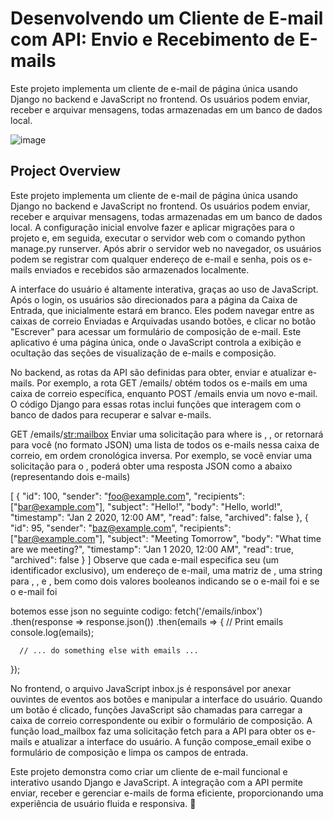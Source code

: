 # Desenvolvendo um Cliente de E-mail com API: Envio e Recebimento de E-mails


Este projeto implementa um cliente de e-mail de página única usando Django no backend e JavaScript no frontend. Os usuários podem enviar, receber e arquivar mensagens, todas armazenadas em um banco de dados local.

![image](https://github.com/user-attachments/assets/d48767a4-34af-4691-a47f-08742d8976d7)

## Project Overview

Este projeto implementa um cliente de e-mail de página única usando Django no backend e JavaScript no frontend. Os usuários podem enviar, receber e arquivar mensagens, todas armazenadas em um banco de dados local. A configuração inicial envolve fazer e aplicar migrações para o projeto e, em seguida, executar o servidor web com o comando python manage.py runserver. Após abrir o servidor web no navegador, os usuários podem se registrar com qualquer endereço de e-mail e senha, pois os e-mails enviados e recebidos são armazenados localmente.



A interface do usuário é altamente interativa, graças ao uso de JavaScript. Após o login, os usuários são direcionados para a página da Caixa de Entrada, que inicialmente estará em branco. Eles podem navegar entre as caixas de correio Enviadas e Arquivadas usando botões, e clicar no botão "Escrever" para acessar um formulário de composição de e-mail. Este aplicativo é uma página única, onde o JavaScript controla a exibição e ocultação das seções de visualização de e-mails e composição.

No backend, as rotas da API são definidas para obter, enviar e atualizar e-mails. Por exemplo, a rota GET /emails/<mailbox> obtém todos os e-mails em uma caixa de correio específica, enquanto POST /emails envia um novo e-mail. O código Django para essas rotas inclui funções que interagem com o banco de dados para recuperar e salvar e-mails.

GET /emails/<str:mailbox>
Enviar uma solicitação para where is , , or retornará para você (no formato JSON) uma lista de todos os e-mails nessa caixa de correio, em ordem cronológica inversa. Por exemplo, se você enviar uma solicitação para o , poderá obter uma resposta JSON como a abaixo (representando dois e-mails)

[
    {
        "id": 100,
        "sender": "foo@example.com",
        "recipients": ["bar@example.com"],
        "subject": "Hello!",
        "body": "Hello, world!",
        "timestamp": "Jan 2 2020, 12:00 AM",
        "read": false,
        "archived": false
    },
    {
        "id": 95,
        "sender": "baz@example.com",
        "recipients": ["bar@example.com"],
        "subject": "Meeting Tomorrow",
        "body": "What time are we meeting?",
        "timestamp": "Jan 1 2020, 12:00 AM",
        "read": true,
        "archived": false
    }
]
Observe que cada e-mail especifica seu (um identificador exclusivo), um endereço de e-mail, uma matriz de , uma string para , , e , bem como dois valores booleanos indicando se o e-mail foi e se o e-mail foi

botemos esse json no seguinte codigo:
fetch('/emails/inbox')
  .then(response => response.json())
  .then(emails => {
      // Print emails
      console.log(emails);
  
      // ... do something else with emails ...
  });


No frontend, o arquivo JavaScript inbox.js é responsável por anexar ouvintes de eventos aos botões e manipular a interface do usuário. Quando um botão é clicado, funções JavaScript são chamadas para carregar a caixa de correio correspondente ou exibir o formulário de composição. A função load_mailbox faz uma solicitação fetch para a API para obter os e-mails e atualizar a interface do usuário. A função compose_email exibe o formulário de composição e limpa os campos de entrada.

Este projeto demonstra como criar um cliente de e-mail funcional e interativo usando Django e JavaScript. A integração com a API permite enviar, receber e gerenciar e-mails de forma eficiente, proporcionando uma experiência de usuário fluida e responsiva. 🚀


